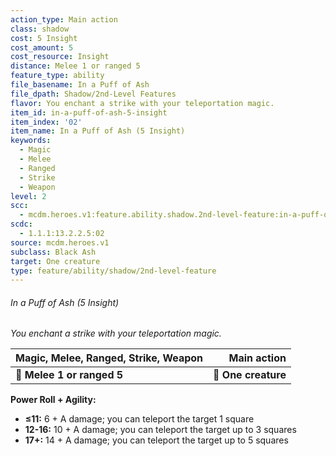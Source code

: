 ```yaml
---
action_type: Main action
class: shadow
cost: 5 Insight
cost_amount: 5
cost_resource: Insight
distance: Melee 1 or ranged 5
feature_type: ability
file_basename: In a Puff of Ash
file_dpath: Shadow/2nd-Level Features
flavor: You enchant a strike with your teleportation magic.
item_id: in-a-puff-of-ash-5-insight
item_index: '02'
item_name: In a Puff of Ash (5 Insight)
keywords:
  - Magic
  - Melee
  - Ranged
  - Strike
  - Weapon
level: 2
scc:
  - mcdm.heroes.v1:feature.ability.shadow.2nd-level-feature:in-a-puff-of-ash-5-insight
scdc:
  - 1.1.1:13.2.2.5:02
source: mcdm.heroes.v1
subclass: Black Ash
target: One creature
type: feature/ability/shadow/2nd-level-feature
---
```


###### In a Puff of Ash (5 Insight)

*You enchant a strike with your teleportation magic.*

| **Magic, Melee, Ranged, Strike, Weapon** |     **Main action** |
| ---------------------------------------- | ------------------: |
| **📏 Melee 1 or ranged 5**               | **🎯 One creature** |

**Power Roll + Agility:**

- **≤11:** 6 + A damage; you can teleport the target 1 square
- **12-16:** 10 + A damage; you can teleport the target up to 3 squares
- **17+:** 14 + A damage; you can teleport the target up to 5 squares

